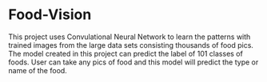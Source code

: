 # Food-Vision


This project uses Convulational Neural Network to learn the patterns with trained images from the large data sets consisting thousands of food pics. The model created in this project can predict the label of 101 classes of foods. User can take any pics of food and this model will predict the type or name of the food.
